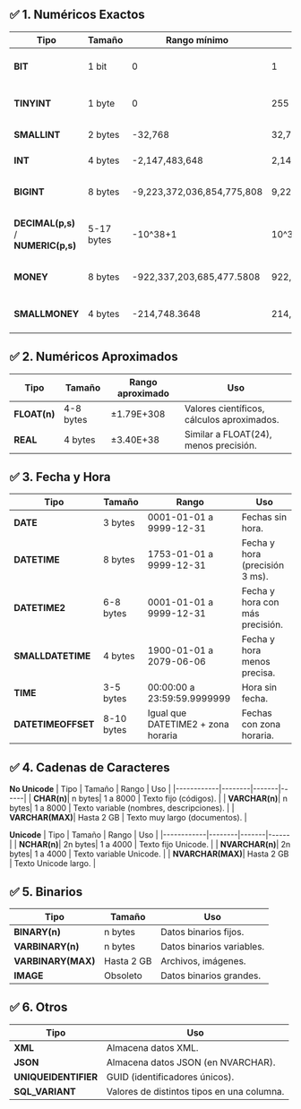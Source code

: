 ## ✅ **1. Numéricos Exactos**
| Tipo       | Tamaño | Rango mínimo | Rango máximo | Uso |
|------------|--------|-------------|-------------|------|
| **BIT**    | 1 bit | 0 | 1 | Valores booleanos (sí/no). |
| **TINYINT**| 1 byte| 0 | 255 | Contadores pequeños (edad, días). |
| **SMALLINT**| 2 bytes| -32,768 | 32,767 | Cantidades pequeñas. |
| **INT**    | 4 bytes| -2,147,483,648 | 2,147,483,647 | Identificadores, contadores. |
| **BIGINT** | 8 bytes| -9,223,372,036,854,775,808 | 9,223,372,036,854,775,807 | IDs grandes, cálculos masivos. |
| **DECIMAL(p,s)** / **NUMERIC(p,s)** | 5-17 bytes | -10^38+1 | 10^38-1 | Valores exactos con decimales (finanzas). |
| **MONEY**  | 8 bytes| -922,337,203,685,477.5808 | 922,337,203,685,477.5807 | Valores monetarios grandes. |
| **SMALLMONEY**| 4 bytes| -214,748.3648 | 214,748.3647 | Valores monetarios pequeños. |

 
## ✅ **2. Numéricos Aproximados**
| Tipo       | Tamaño | Rango aproximado | Uso |
|------------|--------|-------------------|------|
| **FLOAT(n)**| 4-8 bytes| ±1.79E+308 | Valores científicos, cálculos aproximados. |
| **REAL**   | 4 bytes| ±3.40E+38 | Similar a FLOAT(24), menos precisión. |
 

## ✅ **3. Fecha y Hora**
| Tipo       | Tamaño | Rango | Uso |
|------------|--------|-------|------|
| **DATE**   | 3 bytes| 0001-01-01 a 9999-12-31 | Fechas sin hora. |
| **DATETIME**| 8 bytes| 1753-01-01 a 9999-12-31 | Fecha y hora (precisión 3 ms). |
| **DATETIME2**| 6-8 bytes| 0001-01-01 a 9999-12-31 | Fecha y hora con más precisión. |
| **SMALLDATETIME**| 4 bytes| 1900-01-01 a 2079-06-06 | Fecha y hora menos precisa. |
| **TIME**   | 3-5 bytes| 00:00:00 a 23:59:59.9999999 | Hora sin fecha. |
| **DATETIMEOFFSET**| 8-10 bytes| Igual que DATETIME2 + zona horaria | Fechas con zona horaria. |
 

## ✅ **4. Cadenas de Caracteres**
**No Unicode**
| Tipo       | Tamaño | Rango | Uso |
|------------|--------|-------|------|
| **CHAR(n)**| n bytes| 1 a 8000 | Texto fijo (códigos). |
| **VARCHAR(n)**| n bytes| 1 a 8000 | Texto variable (nombres, descripciones). |
| **VARCHAR(MAX)**| Hasta 2 GB | Texto muy largo (documentos). |

**Unicode**
| Tipo       | Tamaño | Rango | Uso |
|------------|--------|-------|------|
| **NCHAR(n)**| 2n bytes| 1 a 4000 | Texto fijo Unicode. |
| **NVARCHAR(n)**| 2n bytes| 1 a 4000 | Texto variable Unicode. |
| **NVARCHAR(MAX)**| Hasta 2 GB | Texto Unicode largo. |

 

## ✅ **5. Binarios**
| Tipo       | Tamaño | Uso |
|------------|--------|------|
| **BINARY(n)**| n bytes| Datos binarios fijos. |
| **VARBINARY(n)**| n bytes| Datos binarios variables. |
| **VARBINARY(MAX)**| Hasta 2 GB | Archivos, imágenes. |
| **IMAGE** | Obsoleto | Datos binarios grandes. |

 
## ✅ **6. Otros**
| Tipo       | Uso |
|------------|------|
| **XML**    | Almacena datos XML. |
| **JSON**   | Almacena datos JSON (en NVARCHAR). |
| **UNIQUEIDENTIFIER** | GUID (identificadores únicos). |
| **SQL_VARIANT** | Valores de distintos tipos en una columna. |
